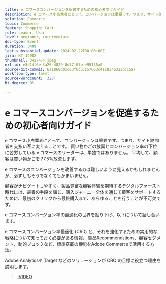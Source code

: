 ```yaml
---
title: e コマースコンバージョンを促進するための初心者向けガイド
description: e コマース小売業者にとって、コンバージョンは重要です。つまり、サイト訪問者を支払い客に変えることです。 買い物かごの放棄とコンバージョン率の下位に苦労している e コマースのリーダーは、単独ではありません。 顧客は平均して買い物かごを 77.5%放棄しています。e コマースコンバージョンの改善は難しいように見えますが、必要ありません。e コマース変換率の最適化の世界を掘り下げ、話し合う：e コマース変換率の最適化 (CRO) とその強化のための実践的な戦略について知っておく必要があること。Product Recommendations、Customer Segments、Dynamic Blocks など、Adobe Commerceの機能を活用する方法。
solution: Commerce
topic: Commerce
feature: Shopping Cart
role: Leader, User
level: Beginner, Intermediate
doc-type: Event
duration: 3409
last-substantial-update: 2024-02-22T00:00:00Z
jira: KT-14982
thumbnail: 3427454.jpeg
exl-id: e5d14f6e-3a26-4829-8d37-0feee95135a0
source-git-commit: 6a1868d01c63f6c56157663c41c834b312ddc5a7
workflow-type: tm+mt
source-wordcount: '323'
ht-degree: 0%

---
```


# e コマースコンバージョンを促進するための初心者向けガイド

e コマース小売業者にとって、コンバージョンは重要です。つまり、サイト訪問者を支払い客に変えることです。 買い物かごの放棄とコンバージョン率の下位に苦労している e コマースのリーダーは、単独ではありません。 平均して、顧客は買い物かごを 77.5%放棄します。

e コマースのコンバージョンを改善するのは難しいように見えるかもしれませんが、必ずしもそうでなくてもかまいません。

顧客がナビゲートしやすく、製品豊富な顧客体験を期待するデジタルファースト時代には、最善の手段を講じ、購入ジャーニー全体を通じて顧客をサポートするために、最初のクリックから最終購入まで、あらゆることを行うことが不可欠です。

e コマースコンバージョン率の最適化の世界を掘り下げ、以下について話し合います。

e コマースコンバージョン率最適化 (CRO) と、それを強化するための実用的な戦略について知っておく必要がある情報。
製品Recommendations、顧客セグメント、動的ブロックなど、標準搭載の機能をAdobe Commerceで活用する方法。

Adobe Analyticsや Target などのソリューションが CRO の目標に役立つ理由を説明します。

>[!VIDEO](https://video.tv.adobe.com/v/3427454/?learn=on)
